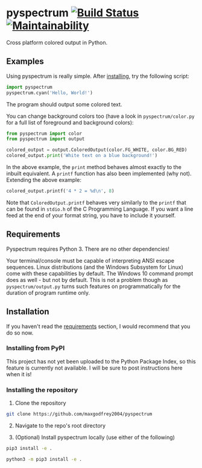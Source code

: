 # pyspectrum [![Build Status](https://travis-ci.com/maxgodfrey2004/pyspectrum.svg?branch=master)](https://travis-ci.com/maxgodfrey2004/pyspectrum) [![Maintainability](https://api.codeclimate.com/v1/badges/5aba341fdedbdb348937/maintainability)](https://codeclimate.com/github/maxgodfrey2004/pyspectrum/maintainability)
Cross platform colored output in Python.

## Examples

Using pyspectrum is really simple. After [installing](#installation), try the following script:

```python
import pyspectrum
pyspectrum.cyan('Hello, World!')
```

The program should output some colored text.

You can change background colors too (have a look in `pyspectrum/color.py` for a full list of foreground and background colors):

```python
from pyspectrum import color
from pyspectrum import output

colored_output = output.ColoredOutput(color.FG_WHITE, color.BG_RED)
colored_output.print('White text on a blue background!')
```

In the above example, the `print` method behaves almost exactly to the inbuilt equivalent. A `printf` function has also been implemented (why not). Extending the above example:

```python
colored_output.printf('4 * 2 = %d\n', 8)
```

Note that `ColoredOutput.printf` behaves very similarly to the `printf` that can be found in `stdio.h` of the C Programming Language. If you want a line feed at the end of your format string, you have to include it yourself.

## Requirements

Pyspectrum requires Python 3. There are no other dependencies!

Your terminal/console must be capable of interpreting ANSI escape sequences. Linux distributions (and the Windows Subsystem for Linux) come with these capabilities by default. The Windows 10 command prompt does as well - but not by default. This is not a problem though as `pyspectrum/output.py` turns such features on programmatically for the duration of program runtime only.

## Installation

If you haven't read the [requirements](#requirements) section, I would recommend that you do so now.

### Installing from PyPI

This project has not yet been uploaded to the Python Package Index, so this feature is currently not available. I will be sure to post instructions here when it is!

### Installing the repository

1. Clone the repository

```bash
git clone https://github.com/maxgodfrey2004/pyspectrum
````

2. Navigate to the repo's root directory

3. (Optional) Install pyspectrum locally (use either of the following)

```bash
pip3 install -e .
```

```bash
python3 -m pip3 install -e .
```

